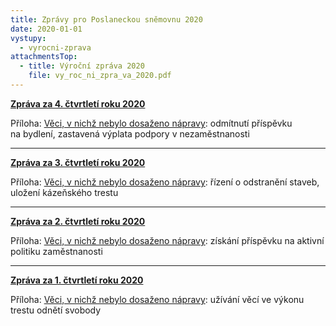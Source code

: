 ```yaml
---
title: Zprávy pro Poslaneckou sněmovnu 2020
date: 2020-01-01
vystupy:
  - vyrocni-zprava
attachmentsTop:
  - title: Výroční zpráva 2020
    file: vy_roc_ni_zpra_va_2020.pdf
---
```

<p><strong><a href="2020-IV-Q.pdf">Zpráva za 4. čtvrtletí roku 2020</a></strong></p>

<p>Příloha: <a href="2020-IV-Q-sankce.pdf">Věci, v nichž nebylo dosaženo nápravy</a>: odmítnutí příspěvku na&nbsp;bydlení, zastavená výplata podpory v&nbsp;nezaměstnanosti</p>

<hr />
<p><strong><a href="2020-III-Q.pdf">Zpráva za 3. čtvrtletí roku 2020</a></strong></p>

<p>Příloha: <a href="2020-III-Q-sankce.pdf">Věci, v nichž nebylo dosaženo nápravy</a>: řízení o&nbsp;odstranění staveb, uložení kázeňského trestu</p>

<hr />
<p><strong><a href="2020-II-Q.pdf">Zpráva za 2. čtvrtletí roku 2020</a></strong></p>

<p>Příloha: <a href="2020-II-Q-sankce.pdf">Věci, v nichž nebylo dosaženo nápravy</a>: získání příspěvku na&nbsp;aktivní politiku zaměstnanosti</p>

<hr />
<p><strong><a href="2020-I-Q.pdf">Zpráva za 1. čtvrtletí roku 2020</a></strong></p>

<p>Příloha: <a href="2020-I-Q-sankce.pdf">Věci, v nichž nebylo dosaženo nápravy</a>: užívání věcí ve&nbsp;výkonu trestu odnětí svobody</p>
